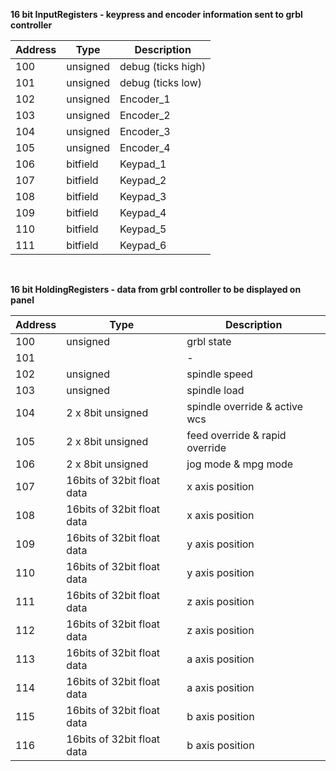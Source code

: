 **16 bit InputRegisters - keypress and encoder information sent to grbl controller**

Address | Type | Description
--|--|--
100 | unsigned | debug (ticks high)
101 | unsigned | debug (ticks low)
102  | unsigned | Encoder_1
103  | unsigned | Encoder_2
104  | unsigned | Encoder_3
105  | unsigned | Encoder_4
106   | bitfield | Keypad_1
107   | bitfield | Keypad_2
108   | bitfield | Keypad_3
109   | bitfield | Keypad_4
110   | bitfield | Keypad_5
111   | bitfield | Keypad_6
<br>

**16 bit HoldingRegisters - data from grbl controller to be displayed on panel**

Address | Type | Description
--|--|--
100 | unsigned | grbl state
101 ||-
102 | unsigned | spindle speed
103 | unsigned | spindle load
104 | 2 x 8bit unsigned | spindle override & active wcs
105 | 2 x 8bit unsigned | feed override & rapid override
106 | 2 x 8bit unsigned | jog mode & mpg mode
107 |16bits of 32bit float data| x axis position
108 |16bits of 32bit float data| x axis position
109 |16bits of 32bit float data| y axis position
110 |16bits of 32bit float data| y axis position
111 |16bits of 32bit float data| z axis position
112 |16bits of 32bit float data| z axis position
113 |16bits of 32bit float data| a axis position
114 |16bits of 32bit float data| a axis position
115 |16bits of 32bit float data| b axis position
116 |16bits of 32bit float data| b axis position
